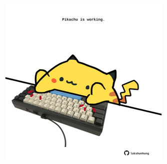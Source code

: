 <!-- built at 10/02/2024, 22:00:42 UTC -->
<p align="center">
  <img width="500" height="500" src="./ReadmeImage.svg">
</p>
